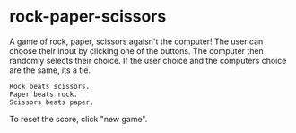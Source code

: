 # rock-paper-scissors

A game of rock, paper, scissors agaisn't the computer!
The user can choose their input by clicking one of the buttons.
The computer then randomly selects their choice.
If the user choice and the computers choice are the same, its a tie.

    Rock beats scissors.
    Paper beats rock.
    Scissors beats paper.

To reset the score, click "new game".
